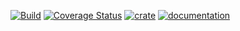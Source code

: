 [![Build](https://github.com/jtempest/float_eq-rs/actions/workflows/build.yml/badge.svg)](https://github.com/jtempest/float_eq-rs/actions/workflows/build.yml)
[![Coverage Status](https://coveralls.io/repos/github/jtempest/float_eq-rs/badge.svg?branch=main)](https://coveralls.io/github/jtempest/float_eq-rs?branch=main)
[![crate](https://img.shields.io/crates/v/float_eq.svg)](https://crates.io/crates/float_eq)
[![documentation](https://docs.rs/float_eq/badge.svg)](https://docs.rs/float_eq)
